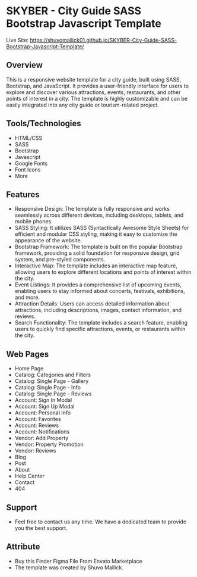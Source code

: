 # SKYBER - City Guide SASS Bootstrap Javascript Template

Live Site: https://shuvomallick01.github.io/SKYBER-City-Guide-SASS-Bootstrap-Javascript-Template/

## Overview

This is a responsive website template for a city guide, built using SASS, Bootstrap, and JavaScript. It provides a user-friendly interface for users to explore and discover various attractions, events, restaurants, and other points of interest in a city. The template is highly customizable and can be easily integrated into any city guide or tourism-related project.

## Tools/Technologies

- HTML/CSS
- SASS
- Bootstrap
- Javascript
- Google Fonts
- Font Icons
- More

## Features

- Responsive Design: The template is fully responsive and works seamlessly across different devices, including desktops, tablets, and mobile phones.
- SASS Styling: It utilizes SASS (Syntactically Awesome Style Sheets) for efficient and modular CSS styling, making it easy to customize the appearance of the website.
- Bootstrap Framework: The template is built on the popular Bootstrap framework, providing a solid foundation for responsive design, grid system, and pre-styled components.
- Interactive Map: The template includes an interactive map feature, allowing users to explore different locations and points of interest within the city.
- Event Listings: It provides a comprehensive list of upcoming events, enabling users to stay informed about concerts, festivals, exhibitions, and more.
- Attraction Details: Users can access detailed information about attractions, including descriptions, images, contact information, and reviews.
- Search Functionality: The template includes a search feature, enabling users to quickly find specific attractions, events, or restaurants within the city.

## Web Pages

- Home Page
- Catalog: Categories and Filters
- Catalog: Single Page - Gallery
- Catalog: Single Page - Info
- Catalog: Single Page - Reviews
- Account: Sign In Modal
- Account: Sign Up Modal
- Account: Personal Info
- Account: Favorites
- Account: Reviews
- Account: Notifications
- Vendor: Add Property
- Vendor: Property Promotion
- Vendor: Reviews
- Blog
- Post
- About
- Help Center
- Contact
- 404

## Support

- Feel free to contact us any time. We have a dedicated team to provide you the best support.

## Attribute

- Buy this Finder Figma File From Envato Marketplace
- The template was created by Shuvo Mallick.
